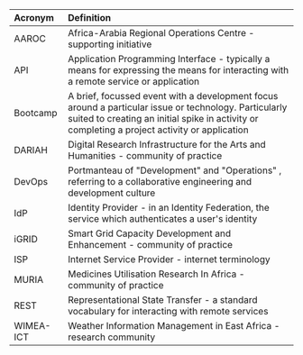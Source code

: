 | Acronym | Definition |
|:---------------|:----------------|
| AAROC | Africa-Arabia Regional Operations Centre - supporting initiative |
| API | Application Programming Interface - typically a means for expressing the means for interacting with a remote service or application |
| Bootcamp | A brief, focussed event with a development focus around a particular issue or technology. Particularly suited to creating an initial spike in activity or completing a project activity or application |
| DARIAH | Digital Research Infrastructure for the Arts and Humanities - community of practice |
| DevOps | Portmanteau of "Development" and "Operations" , referring to a collaborative engineering and development culture |
| IdP | Identity Provider - in an Identity Federation, the service which authenticates a user's identity |
| iGRID | Smart Grid Capacity Development and Enhancement - community of practice |
| ISP | Internet Service Provider - internet terminology |
| MURIA | Medicines Utilisation Research In Africa  - community of practice |
| REST | Representational State Transfer - a standard vocabulary for interacting with remote services |
| WIMEA-ICT | Weather Information Management in East Africa - research community |
